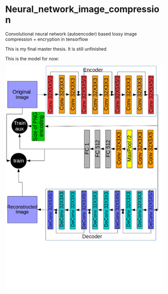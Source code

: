 # Neural_network_image_compression
Convolutional neural network (autoencoder) based lossy image compression + encryption in tensorflow

This is my final master thesis. It is still unfinished

This is the model for now:

![alt text](https://github.com/AlexFuster/Neural_network_image_compression/blob/master/docs/network_architecture.png)
 
